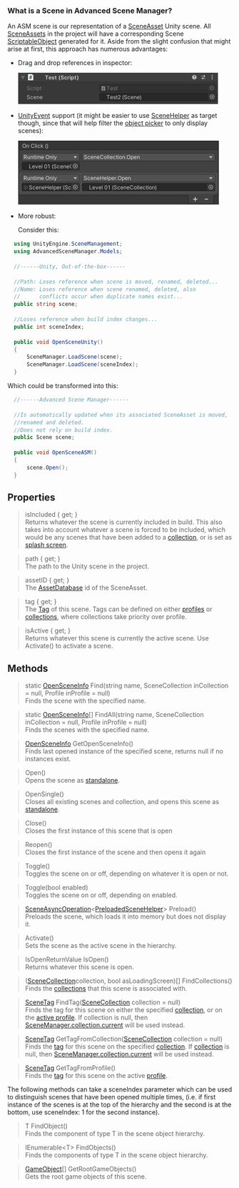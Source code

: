 ### What is a Scene in Advanced Scene Manager?

An ASM scene is our representation of a [SceneAsset](https://docs.unity3d.com/ScriptReference/SceneAsset.html) Unity scene. All [SceneAssets](https://docs.unity3d.com/ScriptReference/SceneAsset.html) in the project will have a corresponding Scene [ScriptableObject](https://docs.unity3d.com/Manual/class-ScriptableObject.html) generated for it. Aside from the slight confusion that might arise at first, this approach has numerous advantages:

* Drag and drop references in inspector:

  ![](image/Scene-reference.png "Unity event")

* [UnityEvent](https://docs.unity3d.com/ScriptReference/Events.UnityEvent.html) support (it might be easier to use [SceneHelper](SceneHelper.md) as target though, since that will help filter the [object picker](https://docs.unity3d.com/ScriptReference/EditorGUI.ObjectField.html) to only display scenes):

  ![](image/Unity-event.png "Unity event")

* More robust:

  Consider this:

```csharp
  using UnityEngine.SceneManagement;
  using AdvancedSceneManager.Models;

  //------Unity, Out-of-the-box------

  //Path: Loses reference when scene is moved, renamed, deleted...
  //Name: Loses reference when scene renamed, deleted, also
  //      conflicts occur when duplicate names exist...
  public string scene;

  //Loses reference when build index changes...
  public int sceneIndex;

  public void OpenSceneUnity()
  {
      SceneManager.LoadScene(scene);
      SceneManager.LoadScene(sceneIndex);
  }
```
Which could be transformed into this:
```csharp
  //------Advanced Scene Manager------

  //Is automatically updated when its associated SceneAsset is moved,
  //renamed and deleted.
  //Does not rely on build index.
  public Scene scene;

  public void OpenSceneASM()
  {
      scene.Open();
  }

```

## Properties

> isIncluded { get; }\
Returns whatever the scene is currently included in build. This also takes into account whatever a scene is forced to be included, which would be any scenes that have been added to a [collection](SceneCollection.md), or is set as [splash screen](SceneManagerWindow.md#settings).

> path { get; }\
The path to the Unity scene in the project.

> assetID { get; }\
The [AssetDatabase](https://docs.unity3d.com/ScriptReference/AssetDatabase.html) id of the SceneAsset.

> tag { get; }\
The [Tag](SceneManagerWindow.md#tags) of this scene. Tags can be defined on either [profiles](Profile.md) or [collections](SceneCollection.md), where collections take priority over profile.   

> isActive { get; }\
Returns whatever this scene is currently the active scene.
Use Activate() to activate a scene.

## Methods

> static [OpenSceneInfo](OpenSceneInfo.md) Find(string name, SceneCollection inCollection = null, Profile inProfile = null)\
Finds the scene with the specified name.

> static [OpenSceneInfo](OpenSceneInfo.md)[] FindAll(string name, SceneCollection inCollection = null, Profile inProfile = null)\
Finds the scenes with the specified name.

> [OpenSceneInfo](OpenSceneInfo.md) GetOpenSceneInfo()\
Finds last opened instance of the specified scene, returns null if no instances exist.

> Open()\
  Opens the scene as [standalone](SceneManager.md#standalone-scene-manager).

> OpenSingle()\
  Closes all existing scenes and collection, and opens this scene as [standalone](SceneManager.md#standalone-scene-managerscene).

> Close()\
  Closes the first instance of this scene that is open

> Reopen()\
  Closes the first instance of the scene and then opens it again

> Toggle()\
  Toggles the scene on or off, depending on whatever it is open or not.

> Toggle(bool enabled)\
  Toggles the scene on or off, depending on enabled.

> [SceneAsyncOperation](SceneAsyncOperation.md)<[PreloadedSceneHelper](PreloadedSceneHelper.md)> Preload()\
  Preloads the scene, which loads it into memory but does not display it.

<a class="pdf-page-break"></a>

> Activate()\
  Sets the scene as the active scene in the hierarchy.

> IsOpenReturnValue IsOpen()\
  Returns whatever this scene is open.

> ([SceneCollection](SceneCollection.md)collection, bool asLoadingScreen)[] FindCollections()\
  Finds the [collections](SceneCollection.md) that this scene is associated with.

> [SceneTag](SceneManagerWindow.md#tags) FindTag([SceneCollection](SceneCollection.md) collection = null)\
Finds the tag for this scene on either the specified [collection](SceneCollection.md), or on the [active profile](Profile.md). If collection is null, then [SceneManager.collection.current]() will be used instead.

> [SceneTag](SceneManagerWindow.md#tags) GetTagFromCollection([SceneCollection](SceneCollection.md) collection = null)\
Finds the [tag](SceneManagerWindow.md#tags) for this scene on the specified [collection](SceneCollection.md).
If [collection](SceneCollection.md) is null, then [SceneManager.collection.current](SceneManager.md#collection-scene-manager) will be used instead.

> [SceneTag](SceneManagerWindow.md#tags) GetTagFromProfile()\
Finds the [tag](SceneManagerWindow.md#tags) for this scene on the active [profile](Profile.md).

The following methods can take a sceneIndex parameter which can be used to distinguish scenes that have been opened multiple times, (i.e. if first instance of the scenes is at the top of the hierarchy and the second is at the bottom, use sceneIndex: 1 for the second instance).

> T FindObject<T>()\
Finds the component of type T in the scene object hierarchy.

> IEnumerable\<T> FindObjects<T>()\
Finds the components of type T in the scene object hierarchy.

> [GameObject](https://docs.unity3d.com/ScriptReference/GameObject.html)[] GetRootGameObjects()\
Gets the root game objects of this scene.

